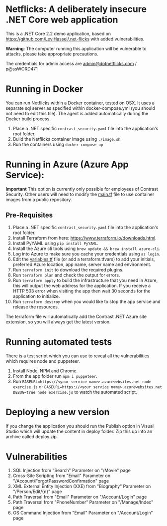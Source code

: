 # Netflicks: A deliberately insecure .NET Core web application

This is a .NET Core 2.2 demo application, based on https://github.com/LeviHassel/.net-flicks with added vulnerabilities. 

**Warning**: The computer running this application will be vulnerable to attacks, please take appropriate precautions.

The credentials for admin access are admin@dotnetflicks.com / p@ssWORD471

# Running in Docker

You can run Netflicks within a Docker container, tested on OSX. It uses a separate sql server as specified within docker-compose.yml (you should not need to edit this file). The agent is added automatically during the Docker build process.

1. Place a .NET specific `contrast_security.yaml` file into the application's root folder.
1. Build the Netflicks container image using `./image.sh`
1. Run the containers using `docker-compose up`

# Running in Azure (Azure App Service):

**Important** This option is currently only possible for employees of Contrast Security. Other users will need to modify the [main.tf](main.tf) file to use container images from a public repository.

## Pre-Requisites

1. Place a .NET specific `contrast_security.yaml` file into the application's root folder.
1. Install Terraform from here: https://www.terraform.io/downloads.html.
1. Install PyYAML using `pip install PyYAML`.
1. Install the Azure cli tools using `brew update && brew install azure-cli`.
1. Log into Azure to make sure you cache your credentials using `az login`.
1. Edit the [variables.tf](variables.tf) file (or add a terraform.tfvars) to add your initials, preferred Azure location, app name, server name and environment.
1. Run `terraform init` to download the required plugins.
1. Run `terraform plan` and check the output for errors.
1. Run `terraform apply` to build the infrastructure that you need in Azure, this will output the web address for the application. If you receive a HTTP 503 error when visiting the app then wait 30 seconds for the application to initialize.
1. Run `terraform destroy` when you would like to stop the app service and release the resources.

The terraform file will automatically add the Contrast .NET Azure site extension, so you will always get the latest version.

# Running automated tests

There is a test script which you can use to reveal all the vulnerabilities which requires node and puppeteer.

1. Install Node, NPM and Chrome.
1. From the app folder run `npm i puppeteer`.
1. Run `BASEURL=https://<your service name>.azurewebsites.net node exercise.js` or `BASEURL=https://<your service name>.azurewebsites.net DEBUG=true node exercise.js` to watch the automated script.

# Deploying a new version

If you change the application you should run the Publish option in Visual Studio which will update the content in deploy folder. Zip this up into an archive called deploy.zip. 

# Vulnerabilities

1. SQL Injection from "Search" Parameter on "/Movie" page
1. Cross-Site Scripting from "Email" Parameter on "/Account/ForgotPasswordConfirmation" page
1. XML External Entity Injection (XXE) from "Biography" Parameter on "/Person/Edit/{n}" page
1. Path Traversal from "Email" Parameter on "/Account/Login" page
1. Path Traversal from "PhoneNumber" Parameter on "/Manage/Index" page
1. OS Command Injection from "Email" Parameter on "/Account/Login" page